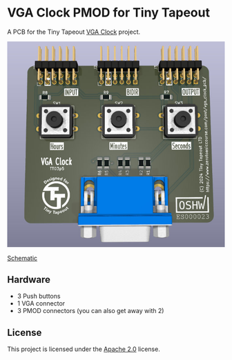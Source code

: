 # VGA Clock PMOD for Tiny Tapeout

A PCB for the Tiny Tapeout [VGA Clock](https://github.com/urish/tt04-simon-game) project.

![PCB Render](images/render.jpg)

[Schematic](tt-vga-clock-pmod.pdf)

## Hardware

- 3 Push buttons
- 1 VGA connector
- 3 PMOD connectors (you can also get away with 2)

## License

This project is licensed under the [Apache 2.0](LICENSE) license.
